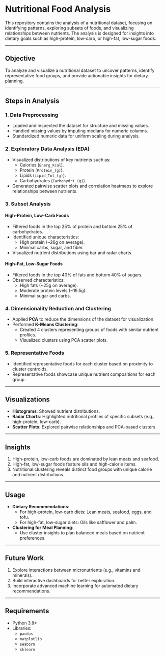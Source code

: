 # Nutritional Food Analysis

This repository contains the analysis of a nutritional dataset, focusing on identifying patterns, exploring subsets of foods, and visualizing relationships between nutrients. The analysis is designed for insights into dietary goals such as high-protein, low-carb, or high-fat, low-sugar foods.

---

## **Objective**
To analyze and visualize a nutritional dataset to uncover patterns, identify representative food groups, and provide actionable insights for dietary planning.

---

## **Steps in Analysis**

### **1. Data Preprocessing**
- Loaded and inspected the dataset for structure and missing values.
- Handled missing values by imputing medians for numeric columns.
- Standardized numeric data for uniform scaling during analysis.

### **2. Exploratory Data Analysis (EDA)**
- Visualized distributions of key nutrients such as:
  - Calories (`Energ_Kcal`).
  - Protein (`Protein_(g)`).
  - Lipids (`Lipid_Tot_(g)`).
  - Carbohydrates (`Carbohydrt_(g)`).
- Generated pairwise scatter plots and correlation heatmaps to explore relationships between nutrients.

### **3. Subset Analysis**
#### **High-Protein, Low-Carb Foods**
- Filtered foods in the top 25% of protein and bottom 25% of carbohydrates.
- Identified unique characteristics:
  - High protein (~26g on average).
  - Minimal carbs, sugar, and fiber.
- Visualized nutrient distributions using bar and radar charts.

#### **High-Fat, Low-Sugar Foods**
- Filtered foods in the top 40% of fats and bottom 40% of sugars.
- Observed characteristics:
  - High fats (~25g on average).
  - Moderate protein levels (~19.5g).
  - Minimal sugar and carbs.

### **4. Dimensionality Reduction and Clustering**
- Applied **PCA** to reduce the dimensions of the dataset for visualization.
- Performed **K-Means Clustering**:
  - Created 4 clusters representing groups of foods with similar nutrient profiles.
  - Visualized clusters using PCA scatter plots.

### **5. Representative Foods**
- Identified representative foods for each cluster based on proximity to cluster centroids.
- Representative foods showcase unique nutrient compositions for each group.

---

## **Visualizations**
- **Histograms**: Showed nutrient distributions.
- **Radar Charts**: Highlighted nutritional profiles of specific subsets (e.g., high-protein, low-carb).
- **Scatter Plots**: Explored pairwise relationships and PCA-based clusters.

---

## **Insights**
1. High-protein, low-carb foods are dominated by lean meats and seafood.
2. High-fat, low-sugar foods feature oils and high-calorie items.
3. Nutritional clustering reveals distinct food groups with unique calorie and nutrient distributions.

---

## **Usage**
- **Dietary Recommendations**:
  - For high-protein, low-carb diets: Lean meats, seafood, eggs, and tofu.
  - For high-fat, low-sugar diets: Oils like safflower and palm.
- **Clustering for Meal Planning**:
  - Use cluster insights to plan balanced meals based on nutrient preferences.

---

## **Future Work**
1. Explore interactions between micronutrients (e.g., vitamins and minerals).
2. Build interactive dashboards for better exploration.
3. Incorporate advanced machine learning for automated dietary recommendations.

---

## **Requirements**
- Python 3.8+
- Libraries:
  - `pandas`
  - `matplotlib`
  - `seaborn`
  - `sklearn`
